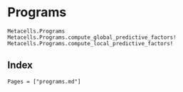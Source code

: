 # Programs

```@docs
Metacells.Programs
Metacells.Programs.compute_global_predictive_factors!
Metacells.Programs.compute_local_predictive_factors!
```

## Index

```@index
Pages = ["programs.md"]
```
